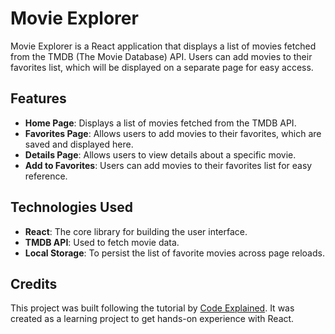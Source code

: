 # Movie Explorer

Movie Explorer is a React application that displays a list of movies fetched from the TMDB (The Movie Database) API. Users can add movies to their favorites list, which will be displayed on a separate page for easy access.

## Features

- **Home Page**: Displays a list of movies fetched from the TMDB API.
- **Favorites Page**: Allows users to add movies to their favorites, which are saved and displayed here.
- **Details Page**: Allows users to view details about a specific movie.
- **Add to Favorites**: Users can add movies to their favorites list for easy reference.

## Technologies Used

- **React**: The core library for building the user interface.
- **TMDB API**: Used to fetch movie data.
- **Local Storage**: To persist the list of favorite movies across page reloads.

## Credits

This project was built following the tutorial by [Code Explained](https://www.youtube.com/watch?v=G6D9cBaLViA&t=5411s). It was created as a learning project to get hands-on experience with React.

